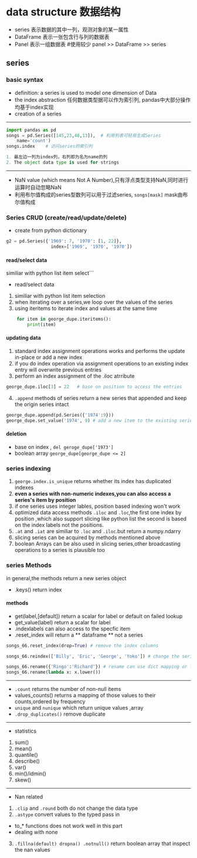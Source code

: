 # data structure 数据结构
- series 表示数据的其中一列，观测对象的某一属性
- DataFrame 表示一张包含行与列的数据表
- Panel 表示一组数据表    #使用较少
panel >> DataFrame >> series
## series

### basic syntax
- definition: a series is used to model one dimension of Data
- the index abstraction 任何数据类型据可以作为索引列,   pandas中大部分操作均基于index实现
- creation of a series
---

``` python 
import pandas as pd 
songs = pd.Series([145,23,48,13]),  # 利用列表可轻易生成Series
    name='count')
songs.index    # 访问series的索引列

1. 最左边一列为index列，右列即为名为name的列
2. The object data type is used for strings
```
---
- NaN value (which means Not A Number),只有浮点类型支持NaN,同时进行运算时自动忽略NaN
- 利用布尔值构成的series型数列可以用于过滤series,
`songs[mask]` mask由布尔值构成

### Series CRUD (create/read/update/delete)
- create from python dictionary
```python 
g2 = pd.Series({'1969': 7, '1970': [1, 22]},
                 index=['1969', '1970', '1970'])
```

#### read/select data 
similiar with python list item select```

- read/select data 
1. similiar with python list item selection 
2. when iterating over a series,we loop over the values of the series
3. using iteritems to iterate index and values at the same time 
```python
    for item in george_dupe.iteritems():
        print(item)
```

#### updating data 
1. standard index assignment operations works and performs the update in-place or add a new index
2. if you do index operation via assignment operations to an existing index entry will overwrite previous entries
3. perform an index assignment of the .iloc atrribute
```python
george_dupe.iloc[3] = 22   # base on position to access the entries

```
4. `.append` methods of series return a new series that appended and keep the origin series intact
```python 
george_dupe.append(pd.Series({'1974':9}))
george_dupe.set_value('1974', 9) # add a new item to the existing series and return a series

```
#### deletion 
- base on index , `del geroge_dupe['1973']`
- boolean array `george_dupe[george_dupe <= 2]`

### series indexing
1. `george.index.is_unique` returns whether its index has duplicated indexes
2. **even a series with non-numeric indexes,you can also access a series's item by position**
3. if one series uses integer lables, position based indexing won't work 
4. optimized data access methods `.iloc` and `.loc`,the first one index by position ,which also support slicing like python list 
the second is based on the index labels not the positions.
5. `.at` and `.iat` are similiar to `.loc` and `.iloc`.but return a numpy.ndarry
6. slicing series can be acquired by methods mentioned above
7. boolean Arrays can be also used in slicing series,other broadcasting operations to a series is plausible too

### series Methods
in general,the methods return a new series object
- .keys() return index 
#### methods
- get(label,[default]) return a scalar for label or default on failed lookup
- get_value(label) return a scalar for label
- .indexlabels can also access to the specfic item
- .reset_index will return a ** dataframe ** not a series 
``` python 
songs_66.reset_index(drop=True) # remove the index columns 

songs_66.reindex(['Billy', 'Eric', 'George', 'Yoko']) # change the series's index content

songs_66.rename({'Ringo':'Richard'}) # rename can use dict mapping or function that return new index labels
songs_66.rename(lambda x: x.lower())
```
---
- `.count` returns the number of non-null items
- values_counts() returns a mapping of those values to their counts,ordered by frequency
- `unique` and `nunique` which return unique values ,array
- `.drop_duplicates()` remove duplicate 
---
- statistics
1. sum()
2. mean()
3. quantile()
4. describe()
5. var()
6. min()/idmin()
7. skew()
---
- Nan related
1. `.clip` and  `.round` both do not change the data type 
2. `.astype` convert values to the typed pass in 
- to_* functions does not work well in this part
- dealing with none 
3. `.fillna(default) dropna() .notnull()` return boolean array that inspect the nan values


